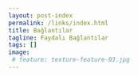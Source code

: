 ```yaml
---
layout: post-index
permalink: /links/index.html
title: Bağlantılar
tagline: Faydalı Bağlantılar
tags: []
image:
 # feature: texture-feature-03.jpg
---
```

